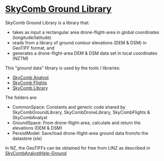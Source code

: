 # [SkyComb Ground Library](https://github.com/PhilipQuirke/SkyCombGroundLibrary/) 

SkyComb Ground Library is a library that:
- takes as input a rectangular area drone-flight-area in global coordinates (longitude/latitude)
- reads from a library of ground contour elevations (DEM & DSM) in GeoTIFF format, and 
- generates a drone-flight-area DEM & DSM data set in local coordinates (NZTM)   

This "ground data" library is used by the tools / libraries:
- [SkyComb Analyst](https://github.com/PhilipQuirke/SkyCombAnalyst/) 
- [SkyComb Flights](https://github.com/PhilipQuirke/SkyCombFlights/)
- [SkyComb Library](https://github.com/PhilipQuirke/SkyDroneLibrary/)

The folders are:
- CommonSpace: Constants and generic code shared by SkyCombGroundLibrary, SkyCombDroneLibrary, SkyCombFlights & SkyCombAnalyst
- GroundSpace: From drone-flight-area, calculate and return the elevations (DEM & DSM) 
- PersistModel: Save/load drone-flight-area ground data from/to the datastore (xls)

In NZ, the GeoTIFFs can be obtained for free from LINZ as described in [SkyCombAnalystHelp-Ground](https://github.com/PhilipQuirke/SkyCombAnalystHelp/blob/main/Ground.md)

